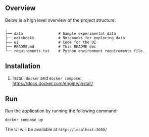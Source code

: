 
## Overview

Below is a high level overview of the project structure:
```
.
├── data                # Sample experimental data
├── notebooks           # Notebooks for exploring data
├── ui                  # Code for the UI
├── README.md           # This README doc
└── requirements.txt    # Python environment requirements file.
```


## Installation

1. Install `docker` and `docker compose`: https://docs.docker.com/engine/install/

## Run

Run the application by running the following command:

```sh
docker compose up 
```

The UI will be available at `http://localhost:3000/`